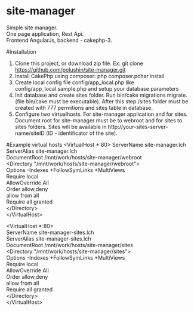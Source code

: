 # site-manager
Simple site manager.<br/> 
One page application, Rest Api. <br/>
Frontend AngularJs, backend - cakephp-3.

#Installation
1. Clone this project, or download zip file. Ex: git clone https://github.com/polushin/site-manager.git
2. Install CakePhp using composer: php composer.pchar install
3. Create local config file config/app_local.php like config/app_local.sample.php and setup your database parameters
4. Init database and create sites folder. Run bin/cake migrations migrate. (file bin/cake must be executable). After this step /sites folder must be created with 777 permitions and sites table in database.
5. Configure two virtualhosts. For site-manager application and for sites. Document root for site-manager must be to webroot and for sites to sites folders. Sites will be available in http://your-sites-server-name/siteID (ID - identificator of the site).


#Example virtual hosts
\<VirtualHost *:80\>
    ServerName site-manager.lch<br/>
    ServerAlias site-manager.lch<br/>
    DocumentRoot /mnt/work/hosts/site-manager/webroot<br/>
    \<Directory "/mnt/work/hosts/site-manager/webroot"\><br/>
        Options -Indexes +FollowSymLinks +MultiViews<br/>
        Require local<br/>
        AllowOverride All<br/>
        Order allow,deny<br/>
        allow from all<br/>
        Require all granted<br/>
    \</Directory\><br/>
\</VirtualHost\><br/>

\<VirtualHost *:80\><br/>
    ServerName site-manager-sites.lch<br/>
    ServerAlias site-manager-sites.lch<br/>
    DocumentRoot /mnt/work/hosts/site-manager/sites<br/>
    \<Directory "/mnt/work/hosts/site-manager/sites"\><br/>
        Options -Indexes +FollowSymLinks +MultiViews<br/>
        Require local<br/>
        AllowOverride All<br/>
        Order allow,deny<br/>
        allow from all<br/>
        Require all granted<br/>
    \</Directory\><br/>
\</VirtualHost\><br/>
